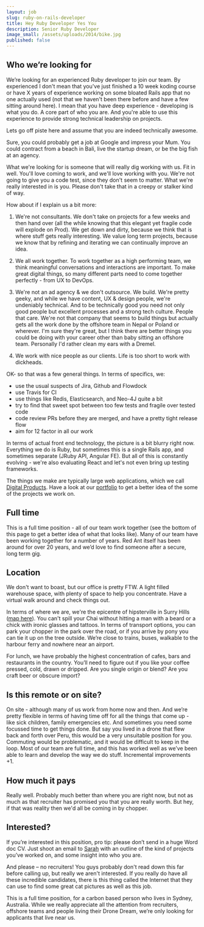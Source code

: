 ```yaml
---
layout: job
slug: ruby-on-rails-developer
title: Hey Ruby Developer Yes You
description: Senior Ruby Developer
image_small: /assets/uploads/2014/bike.jpg
published: false
---
```


## Who we’re looking for

<p class="lead">We’re looking for an experienced Ruby developer to join our team. By experienced I don't mean that you've just finished a 10 week koding course or have X years of experience working on some bloated Rails app that no one actually used (not that we haven't been there before and have a few sitting around here). I mean that you have deep experience - developing is what you do. A core part of who you are. And you're able to use this experience to provide strong technical leadership on projects.</p>

Lets go off piste here and assume that you are indeed technically awesome.

Sure, you could probably get a job at Google and impress your Mum. You could contract from a beach in Bali, live the startup dream, or be the big fish at an agency.

What we're looking for is someone that will really dig working with us. Fit in well. You'll love coming to work, and we'll love working with you. We're not going to give you a code test, since they don't seem to matter. What we're really interested in is you. Please don't take that in a creepy or stalker kind of way.

How about if I explain us a bit more:

1. We're not consultants. We don't take on projects for a few weeks and then hand over (all the while knowing that this elegant yet fragile code will explode on Prod). We get down and dirty, because we think that is where stuff gets really interesting. We value long term projects, because we know that by refining and iterating we can continually improve an idea.

2. We all work together. To work together as a high performing team, we think meaningful conversations and interactions are important. To make great digital things, so many different parts need to come together perfectly - from UX to DevOps.

3. We're not an ad agency & we don't outsource. We build. We're pretty geeky, and while we have content, UX & design people, we're undeniably technical. And to be technically good you need not only good people but excellent processes and a strong tech culture. People that care. We're not that company that seems to build things but actually gets all the work done by the offshore team in Nepal or Poland or wherever. I'm sure they're great, but I think there are better things you could be doing with your career other than baby sitting an offshore team. Personally I'd rather clean my ears with a Dremel.

4. We work with nice people as our clients. Life is too short to work with dickheads.

OK- so that was a few general things. In terms of specifics, we:

- use the usual suspects of Jira, Github and Flowdock
- use Travis for CI
- use things like Redis, Elasticsearch, and Neo-4J quite a bit
- try to find that sweet spot between too few tests and fragile over tested code
- code review PRs before they are merged, and have a pretty tight release flow
- aim for 12 factor in all our work

In terms of actual front end technology, the picture is a bit blurry right now. Everything we do is Ruby, but sometimes this is a single Rails app, and sometimes separate (JRuby API, Angular FE). But all of this is constantly evolving - we're also evaluating React and let's not even bring up testing frameworks.

The things we make are typically large web applications, which we call [Digital Products](/digital-products/ "Digital Products"). Have a look at our [portfolio](/portfolio/ "portfolio") to get a better idea of the some of the projects we work on.

## Full time

This is a full time position - all of our team work together (see the bottom of this page to get a better idea of what that looks like). Many of our team have been working together for a number of years. Red Ant itself has been around for over 20 years, and we’d love to find someone after a secure, long term gig.

## Location

We don't want to boast, but our office is pretty FTW. A light filled warehouse space, with plenty of space to help you concentrate. Have a virtual walk around and check things out.

In terms of where we are, we're the epicentre of hipsterville in Surry Hills ([map here](/about/ "map here")). You can't spill your Chai without hitting a man with a beard or a chick with ironic glasses and tattoos. In terms of transport options, you can park your chopper in the park over the road, or if you arrive by pony you can tie it up on the tree outside. We’re close to trains, buses, walkable to the harbour ferry and nowhere near an airport.

For lunch, we have probably the highest concentration of cafes, bars and restaurants in the country. You’ll need to figure out if you like your coffee pressed, cold, drawn or dripped. Are you single origin or blend? Are you craft beer or obscure import?

## Is this remote or on site?

On site - although many of us work from home now and then. And we’re pretty flexible in terms of having time off for all the things that come up - like sick children, family emergencies etc. And sometimes you need some focussed time to get things done.
But say you lived in a drone that flew back and forth over Peru, this would be a very unsuitable position for you. Commuting would be problematic, and it would be difficult to keep in the loop.
Most of our team are full time, and this has worked well as we’ve been able to learn and develop the way we do stuff. Incremental improvements +1.

## How much it pays

Really well. Probably much better than where you are right now, but not as much as that recruiter has promised you that you are really worth. But hey, if that was reality then we'd all be coming in by chopper.

## Interested?

If you’re interested in this position, pro tip: please don’t send in a huge Word doc CV. Just shoot an email to [Sarah](mailto\:jobs@redant.com.au "Sarah") with an outline of the kind of projects you’ve worked on, and some insight into who you are.

And please – no recruiters! You guys probably don't read down this far before calling up, but really we aren't interested. If you really do have all these incredible candidates, there is this thing called the Internet that they can use to find some great cat pictures as well as this job.

This is a full time position, for a carbon based person who lives in Sydney, Australia. While we really appreciate all the attention from recruiters, offshore teams and people living their Drone Dream, we’re only looking for applicants that live near us.
